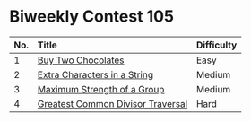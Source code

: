 # Biweekly Contest 105

| No. | Title | Difficulty
|:---|:---|:---|
| 1 | [Buy Two Chocolates](https://leetcode.com/problems/buy-two-chocolates/) | Easy
| 2 | [Extra Characters in a String](https://leetcode.com/problems/extra-characters-in-a-string/) | Medium
| 3 | [Maximum Strength of a Group](https://leetcode.com/problems/maximum-strength-of-a-group/) | Medium
| 4 | [Greatest Common Divisor Traversal](https://leetcode.com/problems/greatest-common-divisor-traversal/) | Hard